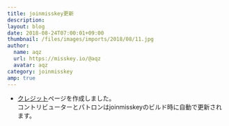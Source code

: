 ```yaml
---
title: joinmisskey更新
description: 
layout: blog
date: 2018-08-24T07:00:01+09:00
thumbnail: /files/images/imports/2018/08/11.jpg
author:
  name: aqz
  url: https://misskey.io/@aqz
  avatar: aqz
category: joinmisskey
amp: true
---
```

- [クレジット](../../../../credit/)ページを作成しました。  
  コントリビューターとパトロンはjoinmisskeyのビルド時に自動で更新されます。